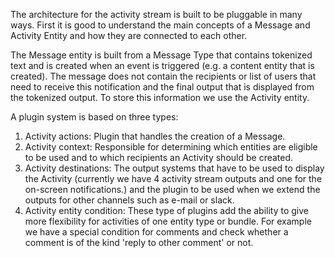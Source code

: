 The architecture for the activity stream is built to be pluggable in many ways. First it is good to understand the main concepts of a Message and Activity Entity and how they are connected to each other.

The Message entity is built from a Message Type that contains tokenized text and is created when an event is triggered (e.g. a content entity that is created). The message does not contain the recipients or list of users that need to receive this notification and the final output that is displayed from the tokenized output. To store this information we use the Activity entity.

A plugin system is based on three types:

1. Activity actions: Plugin that handles the creation of a Message.
2. Activity context: Responsible for determining which entities are eligible to be used and to which recipients an Activity should be created.
3. Activity destinations: The output systems that have to be used to display the Activity (currently we have 4 activity stream outputs and one for the on-screen notifications.) and the plugin to be used when we extend the outputs for other channels such as e-mail or slack.
4. Activity entity condition: These type of plugins add the ability to give more flexibility for activities of one entity type or bundle. For example we have a special condition for comments and check whether a comment is of the kind 'reply to other comment' or not.